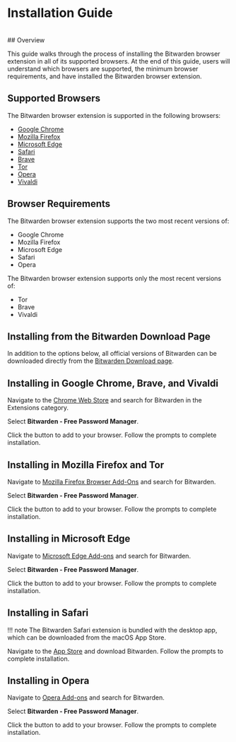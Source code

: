 # Installation Guide
<br>
## Overview

This guide walks through the process of installing the Bitwarden browser extension in all of its supported browsers. At the end of this guide, users will understand which browsers are supported, the minimum browser requirements, and have installed the Bitwarden browser extension.

## Supported Browsers

The Bitwarden browser extension is supported in the following browsers:  

* [Google Chrome](https://www.google.com/chrome/index.html)
* [Mozilla Firefox](https://www.mozilla.org/en-US/firefox/new/)
* [Microsoft Edge](https://www.microsoft.com/en-us/edge)
* [Safari](https://www.apple.com/safari/)
* [Brave](https://brave.com/download/)
* [Tor](https://www.torproject.org/download/)
* [Opera](https://www.opera.com/download)
* [Vivaldi](https://vivaldi.com/download/)

## Browser Requirements

The Bitwarden browser extension supports the two most recent versions of:

* Google Chrome
* Mozilla Firefox
* Microsoft Edge
* Safari
* Opera

The Bitwarden browser extension supports only the most recent versions of:

* Tor
* Brave
* Vivaldi
## Installing from the Bitwarden Download Page

In addition to the options below, all official versions of Bitwarden can be downloaded directly from the [Bitwarden Download page](https://bitwarden.com/download/).

## Installing in Google Chrome, Brave, and Vivaldi

Navigate to the [Chrome Web Store](https://chrome.google.com/webstore/category/extensions) and search for Bitwarden in the Extensions category.

Select <strong>Bitwarden - Free Password Manager</strong>.

Click the button to add to your browser. Follow the prompts to complete installation.

## Installing in Mozilla Firefox and Tor

Navigate to [Mozilla Firefox Browser Add-Ons](https://addons.mozilla.org/en-US/firefox/extensions/) and search for Bitwarden.

Select <strong>Bitwarden - Free Password Manager</strong>.

Click the button to add to your browser. Follow the prompts to complete installation.

## Installing in Microsoft Edge

Navigate to [Microsoft Edge Add-ons](https://microsoftedge.microsoft.com/addons/) and search for Bitwarden.

Select <strong>Bitwarden - Free Password Manager</strong>.

Click the button to add to your browser. Follow the prompts to complete installation.

## Installing in Safari

!!! note
    The Bitwarden Safari extension is bundled with the desktop app, which can be downloaded from the macOS App Store.

Navigate to the [App Store](https://itunes.apple.com/app/bitwarden/id1352778147) and download Bitwarden. Follow the prompts to complete installation.

## Installing in Opera

Navigate to [Opera Add-ons](https://addons.opera.com/extensions/) and search for Bitwarden.

Select <strong>Bitwarden - Free Password Manager</strong>.

Click the button to add to your browser. Follow the prompts to complete installation.